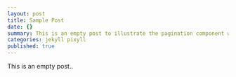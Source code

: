 ```yaml
---
layout: post
title: Sample Post
date: {}
summary: This is an empty post to illustrate the pagination component with Pixyll.
categories: jekyll pixyll
published: true
---
```


This is an empty post..
